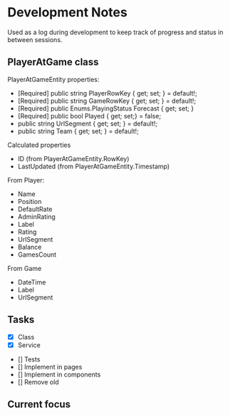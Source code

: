 # Development Notes

Used as a log during development to keep track of progress and status in between sessions.

## PlayerAtGame class

PlayerAtGameEntity properties:
- [Required] public string PlayerRowKey { get; set; } = default!;
- [Required] public string GameRowKey { get; set; } = default!;
- [Required] public Enums.PlayingStatus Forecast { get; set; }
- [Required] public bool Played { get; set;} = false;
- public string UrlSegment { get; set; } = default!;
- public string Team { get; set; } = default!;

Calculated properties
- ID (from PlayerAtGameEntity.RowKey)
- LastUpdated (from PlayerAtGameEntity.Timestamp)

From Player:
- Name
- Position
- DefaultRate
- AdminRating
- Label
- Rating
- UrlSegment
- Balance
- GamesCount

From Game
- DateTime
- Label
- UrlSegment

## Tasks
- [x] Class
- [x] Service
- [] Tests
- [] Implement in pages
- [] Implement in components
- [] Remove old

## Current focus
